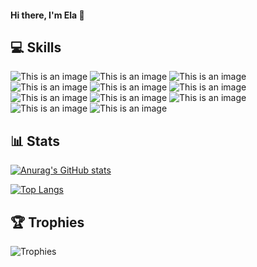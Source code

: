 #### Hi there, I'm Ela 👋

## 💻 Skills
![This is an image](https://img.shields.io/badge/JavaScript-323330?style=for-the-badge&logo=javascript&logoColor=F7DF1E)
![This is an image](https://img.shields.io/badge/HTML5-E34F26?style=for-the-badge&logo=html5&logoColor=white)
![This is an image](https://img.shields.io/badge/CSS3-1572B6?style=for-the-badge&logo=css3&logoColor=white)
![This is an image](https://img.shields.io/badge/React-20232A?style=for-the-badge&logo=react&logoColor=61DAFB)
![This is an image](https://img.shields.io/badge/Node.js-43853D?style=for-the-badge&logo=node.js&logoColor=white)
![This is an image](https://img.shields.io/badge/MongoDB-4EA94B?style=for-the-badge&logo=mongodb&logoColor=white)
![This is an image](https://img.shields.io/badge/Express.js-404D59?style=for-the-badge)
![This is an image](https://img.shields.io/badge/Django-092E20?style=for-the-badge&logo=django&logoColor=white)
![This is an image](https://img.shields.io/badge/Angular-DD0031?style=for-the-badge&logo=angular&logoColor=white)
![This is an image](https://img.shields.io/badge/Linux-FCC624?style=for-the-badge&logo=linux&logoColor=black)
![This is an image](https://img.shields.io/badge/Adobe%20Illustrator-FF9A00?style=for-the-badge&logo=adobe%20illustrator&logoColor=white)

## 📊 Stats
[![Anurag's GitHub stats](https://github-readme-stats.vercel.app/api?username=morbidream&show_icons=true&theme=dracula)](https://github.com/anuraghazra/github-readme-stats)

[![Top Langs](https://github-readme-stats.vercel.app/api/top-langs/?username=morbidream&layout=compact&theme=dracula&hide=html,css,scss,twig)](https://github.com/anuraghazra/github-readme-stats)

## 🏆 Trophies
![Trophies](https://github-profile-trophy.vercel.app/?username=ryo-ma&theme=darkhub&no-bg=true&row=1&column=8)


